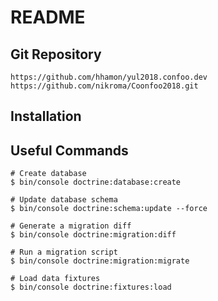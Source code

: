 README
======

Git Repository
--------------

    https://github.com/hhamon/yul2018.confoo.dev
    https://github.com/nikroma/Coonfoo2018.git

Installation
------------

Useful Commands
---------------

    # Create database
    $ bin/console doctrine:database:create

    # Update database schema
    $ bin/console doctrine:schema:update --force

    # Generate a migration diff
    $ bin/console doctrine:migration:diff

    # Run a migration script
    $ bin/console doctrine:migration:migrate

    # Load data fixtures
    $ bin/console doctrine:fixtures:load